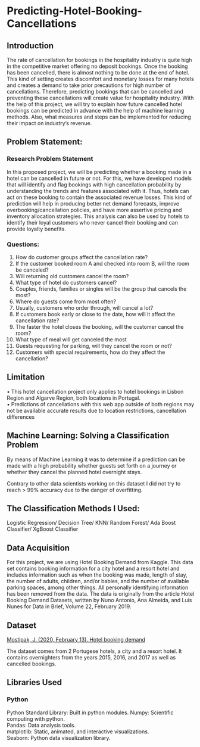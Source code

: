 # Predicting-Hotel-Booking-Cancellations
## Introduction
The rate of cancellation for bookings in the hospitality industry is quite high in the competitive market offering no deposit bookings. Once the booking has been cancelled, there is almost nothing to be done at the end of hotel. This kind of setting creates discomfort and monetary losses for many hotels and creates a demand to take prior precautions for high number of cancellations. Therefore, predicting bookings that can be cancelled and preventing these cancellations will create value for hospitality industry. With the help of this project, we will try to explain how future cancelled hotel bookings can be predicted in advance with the help of machine learning methods. Also, what measures and steps can be implemented for reducing their impact on industry’s revenue.

## Problem Statement:
### Research Problem Statement
In this proposed project, we will be predicting whether a booking made in a hotel can be cancelled in future or not. For this, we have developed models that will identify and flag bookings with high cancellation probability by understanding the trends and features associated with it. Thus, hotels can act on these booking to contain the associated revenue losses. This kind of prediction will help in producing better net demand forecasts, improve overbooking/cancellation policies, and have more assertive pricing and inventory allocation strategies. This analysis can also be used by hotels to identify their loyal customers who never cancel their booking and can provide loyalty benefits.

### Questions:

1. How do customer groups affect the cancellation rate?
2. If the customer booked room A and checked into room B, will the room be canceled?
3. Will returning old customers cancel the room?
4. What type of hotel do customers cancel?
5. Couples, friends, families or singles will be the group that cancels the most?
6. Where do guests come from most often?
7. Usually, customers who order through, will cancel a lot?
8. If customers book early or close to the date, how will it affect the cancellation rate?
9. The faster the hotel closes the booking, will the customer cancel the room?
10. What type of meal will get canceled the most
11. Guests requesting for parking, will they cancel the room or not?
12. Customers with special requirements, how do they affect the cancellation?

## Limitation
• This hotel cancellation project only applies to hotel bookings in Lisbon Region and Algarve Region, both locations in Portugal.\
• Predictions of cancellations with this web app outside of both regions may not be available accurate results due to location restrictions, cancellation differences

## Machine Learning: Solving a Classification Problem
By means of Machine Learning it was to determine if a prediction can be made with a high probability whether guests set forth on a journey or whether they cancel the planned hotel overnight stays.

Contrary to other data scientists working on this dataset I did not try to reach > 99% accuracy due to the danger of overfitting.

## The Classification Methods I Used:
Logistic Regression/
Decision Tree/
KNN/
Random Forest/
Ada Boost Classifier/
XgBoost Classifier

## Data Acquisition
For this project, we are using Hotel Booking Demand from Kaggle. This data set contains booking information for a city hotel and a resort hotel and includes information such as when the booking was made, length of stay, the number of adults, children, and/or babies, and the number of available parking spaces, among other things. All personally identifying information has been removed from the data. The data is originally from the article Hotel Booking Demand Datasets, written by Nuno Antonio, Ana Almeida, and Luis Nunes for Data in Brief, Volume 22, February 2019.

## Dataset
<a href="https://www.kaggle.com/datasets/jessemostipak/hotel-booking-demand">Mostipak, J. (2020, February 13). Hotel booking demand</a>

The dataset comes from 2 Portugese hotels, a city and a resort hotel. It contains overnighters from the years 2015, 2016, and 2017 as well as cancelled bookings.

## Libraries Used
### Python
Python Standard Library: Built in python modules.
Numpy: Scientific computing with python.\
Pandas: Data analysis tools.\
matplotlib: Static, animated, and interactive visualizations.\
Seaborn: Python data visualization library.
